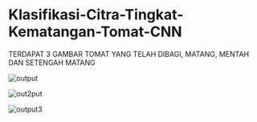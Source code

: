 
# Klasifikasi-Citra-Tingkat-Kematangan-Tomat-CNN

TERDAPAT 3 GAMBAR TOMAT YANG TELAH DIBAGI, MATANG, MENTAH DAN SETENGAH MATANG 

![output](https://github.com/DeagamaAntariksa/Klasifikasi-Citra-Tingkat-Kematangan-Tomat/assets/81089892/7c79e1b2-02b1-4bc3-b97c-c487beef9a8d)


![out2put](https://github.com/DeagamaAntariksa/Klasifikasi-Citra-Tingkat-Kematangan-Tomat/assets/81089892/35aba1a7-bfc2-4260-a340-b149ed60c80c)

![output3](https://github.com/DeagamaAntariksa/Klasifikasi-Citra-Tingkat-Kematangan-Tomat/assets/81089892/c409228f-ad3c-4b8c-8188-93bec028caa2)
